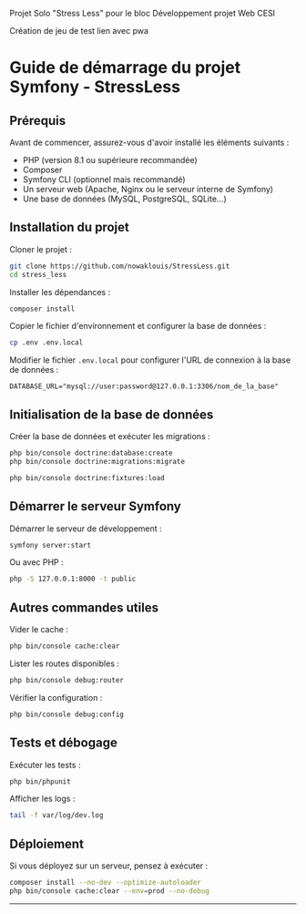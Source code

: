 Projet Solo "Stress Less" pour le bloc Développement projet Web CESI

Création de jeu de test
lien avec pwa

# Guide de démarrage du projet Symfony - StressLess

## Prérequis

Avant de commencer, assurez-vous d'avoir installé les éléments suivants :

- PHP (version 8.1 ou supérieure recommandée)
- Composer
- Symfony CLI (optionnel mais recommandé)
- Un serveur web (Apache, Nginx ou le serveur interne de Symfony)
- Une base de données (MySQL, PostgreSQL, SQLite...)

## Installation du projet

Cloner le projet :

```sh
git clone https://github.com/nowaklouis/StressLess.git
cd stress_less
```

Installer les dépendances :

```sh
composer install
```

Copier le fichier d'environnement et configurer la base de données :

```sh
cp .env .env.local
```

Modifier le fichier `.env.local` pour configurer l'URL de connexion à la base de données :

```
DATABASE_URL="mysql://user:password@127.0.0.1:3306/nom_de_la_base"
```

## Initialisation de la base de données

Créer la base de données et exécuter les migrations :

```sh
php bin/console doctrine:database:create
php bin/console doctrine:migrations:migrate
```

```sh
php bin/console doctrine:fixtures:load
```

## Démarrer le serveur Symfony

Démarrer le serveur de développement :

```sh
symfony server:start
```

Ou avec PHP :

```sh
php -S 127.0.0.1:8000 -t public
```

## Autres commandes utiles

Vider le cache :

```sh
php bin/console cache:clear
```

Lister les routes disponibles :

```sh
php bin/console debug:router
```

Vérifier la configuration :

```sh
php bin/console debug:config
```

## Tests et débogage

Exécuter les tests :

```sh
php bin/phpunit
```

Afficher les logs :

```sh
tail -f var/log/dev.log
```

## Déploiement

Si vous déployez sur un serveur, pensez à exécuter :

```sh
composer install --no-dev --optimize-autoloader
php bin/console cache:clear --env=prod --no-debug
```

---
